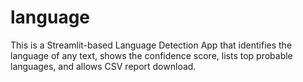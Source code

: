 # language
This is a Streamlit-based Language Detection App that identifies the language of any text, shows the confidence score, lists top probable languages, and allows CSV report download.

